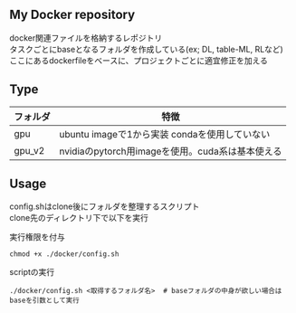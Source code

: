## My Docker repository
docker関連ファイルを格納するレポジトリ  
タスクごとにbaseとなるフォルダを作成している(ex; DL, table-ML, RLなど)  
ここにあるdockerfileをベースに、プロジェクトごとに適宜修正を加える


## Type

|  フォルダ  |  特徴  |
| ---- | ---- |
|  gpu  |  ubuntu imageで1から実装 condaを使用していない  |
|  gpu_v2  |  nvidiaのpytorch用imageを使用。cuda系は基本使える |


## Usage
config.shはclone後にフォルダを整理するスクリプト  
clone先のディレクトリ下で以下を実行

実行権限を付与
```
chmod +x ./docker/config.sh  
```
scriptの実行
```
./docker/config.sh <取得するフォルダ名>  # baseフォルダの中身が欲しい場合はbaseを引数として実行　
```
　
